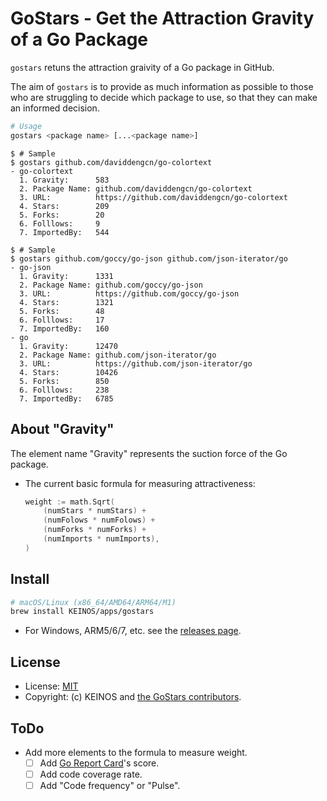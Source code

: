 # GoStars - Get the Attraction Gravity of a Go Package

`gostars` retuns the attraction graivity of a Go package in GitHub.

The aim of `gostars` is to provide as much information as possible to those who are struggling to decide which package to use, so that they can make an informed decision.

```bash
# Usage
gostars <package name> [...<package name>]
```

```shellsession
$ # Sample
$ gostars github.com/daviddengcn/go-colortext
- go-colortext
  1. Gravity:      583
  2. Package Name: github.com/daviddengcn/go-colortext
  3. URL:          https://github.com/daviddengcn/go-colortext
  4. Stars:        209
  5. Forks:        20
  6. Folllows:     9
  7. ImportedBy:   544
```

```shellsession
$ # Sample
$ gostars github.com/goccy/go-json github.com/json-iterator/go
- go-json
  1. Gravity:      1331
  2. Package Name: github.com/goccy/go-json
  3. URL:          https://github.com/goccy/go-json
  4. Stars:        1321
  5. Forks:        48
  6. Folllows:     17
  7. ImportedBy:   160
- go
  1. Gravity:      12470
  2. Package Name: github.com/json-iterator/go
  3. URL:          https://github.com/json-iterator/go
  4. Stars:        10426
  5. Forks:        850
  6. Folllows:     238
  7. ImportedBy:   6785
```

## About "Gravity"

The element name "Gravity" represents the suction force of the Go package.

- The current basic formula for measuring attractiveness:

  ```go
  weight := math.Sqrt(
      (numStars * numStars) +
      (numFolows * numFolows) +
      (numForks * numForks) +
      (numImports * numImports),
  )
  ```

## Install

```bash
# macOS/Linux (x86_64/AMD64/ARM64/M1)
brew install KEINOS/apps/gostars
```

- For Windows, ARM5/6/7, etc. see the [releases page](https://github.com/KEINOS/gostars/releases).

## License

- License: [MIT](https://github.com/KEINOS/gostars/LICENSE.txt)
- Copyright: (c) KEINOS and [the GoStars contributors](https://github.com/KEINOS/gostars/graphs/contributors).

## ToDo

- Add more elements to the formula to measure weight.
  - [ ] Add [Go Report Card](https://goreportcard.com/)'s score.
  - [ ] Add code coverage rate.
  - [ ] Add "Code frequency" or "Pulse".